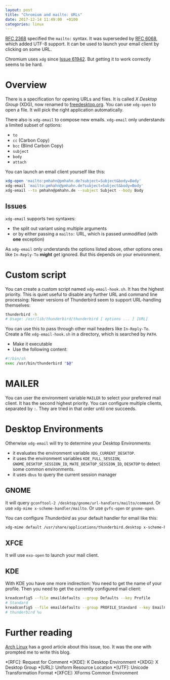 ```yaml
---
layout: post
title: "Chromium and mailto: URLs"
date: 2017-12-14 11:49:00  +0100
categories: linux
---
```


[RFC 2368](https://tools.ietf.org/html/rfc2368) specified the `mailto:` syntax.
It was superseded by [RFC 6068](https://tools.ietf.org/html/rfc6068), which added UTF-8 support.
It can be used to launch your email client by clicking on some URL.

Chromium uses `xdg` since [Issue 61942](https://bugs.chromium.org/p/chromium/issues/detail?id=61942).
But getting it to work correctly seems to be hard.

Overview
========
There is a specification for opening URLs and files.
It is called *X Desktop Group* (XDG), now renamed to [freedesktop.org](http://freedesktop.org).
You can use `xdg-open` to open a file.
It will pick the right application automatically.

There also is `xdg-email` to compose new emails.
`xdg-email` only understands a limited subset of options:
* `to`
* `cc` (Carbon Copy)
* `bcc` (Blind Carbon Copy)
* `subject`
* `body`
* `attach`

You can launch an email client yourself like this:

```bash
xdg-open 'mailto:pmhahn@pmhahn.de?subject=Subject&body=Body'
xdg-email 'mailto:pmhahn@pmhahn.de?subject=Subject&body=Body'
xdg-email --to pmhahn@pmhahn.de --subject Subject --body Body
```

Issues
------
`xdg-email` supports two syntaxes:
* the split out variant using multiple arguments
* or by either passing a `mailto:` URL, which is passed unmodified (with **one** exception)

As `xdg-email` only understands the options listed above, other options ones like `In-Reply-To` **might** get ignored.
But this depends on your environment.

Custom script
=============
You can create a custom script named `xdg-email-hook.sh`.
It has the highest priority.
This is quiet useful to disable any further URL and command line processing:
Newer versions of Thunderbird seem to support URL-handling themselves:

```bash
thunderbird -h
# Usage: /usr/lib/thunderbird/thunderbird [ options ... ] [URL]
```

You can use this to pass through other mail headers like `In-Reply-To`.
Create a file `xdg-email-hook.sh` in a directory, which is searched by `PATH`.

* Make it executable
* Use the following content:

```bash
#!/bin/sh
exec /usr/bin/thunderbird "$@"
```

MAILER
======
You can user the environment variable `MAILER` to select your preferred mail client.
It has the second highest priority.
You can configure multiple clients, separated by `:`.
They are tried in that order until one succeeds.

Desktop Environments
====================
Otherwise `xdg-email` will try to determine your Desktop Environments:

* it evaluates the environment variable `XDG_CURRENT_DESKTOP`.
* it uses the environment variables `KDE_FULL_SESSION`, `GNOME_DESKTOP_SESSION_ID`, `MATE_DESKTOP_SESSION_ID`, `DESKTOP` to detect some common environments.
* it uses `dbus` to query the current session manager

GNOME
-----
It will query `gconftool-2 /desktop/gnome/url-handlers/mailto/command`.
Or use `xdg-mime x-scheme-handler/mailto`.
Or use `gvfs-open` or `gnome-open`.

You can configure *Thunderbird* as your default handler for email like this:

```bash
xdg-mime default /usr/share/applications/thunderbird.desktop x-scheme-handler/mailto
```

XFCE
----
It will use `exo-open` to launch your mail client.

KDE
---
With KDE you have one more indirection:
You need to get the name of your profile.
Then you need to get the currently configured mail client:

```bash
kreadconfig5 --file emaildefaults --group Defaults --key Profile
# Standard
kreadconfig5 --file emaildefaults --group PROFILE_Standard --key EmailClient
# thunderbird %u
```

Further reading
===============
[Arch Linux](https://bbs.archlinux.org/viewtopic.php?id=154031) has a good article about this issue, too.
It was the one with prompted me to write this blog.

*[RFC]: Request for Comment
*[KDE]: K Desktop Environment
*[XDG]: X Desktop Group
*[URL]: Uniform Resource Location
*[UTF]: Unicode Transformation Format
*[XFCE]: XForms Common Environment
